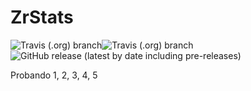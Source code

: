 # ZrStats
![Travis (.org) branch](https://img.shields.io/travis/ZR-TECDI/zrstats/master?label=Estable)![Travis (.org) branch](https://img.shields.io/travis/ZR-TECDI/zrstats/dev-branch?label=Dev-branch)![GitHub release (latest by date including pre-releases)](https://img.shields.io/github/v/release/ZR-TECDI/zrstats?include_prereleases&label=%C3%BAltima%20estable)

Probando 1, 2, 3, 4, 5 